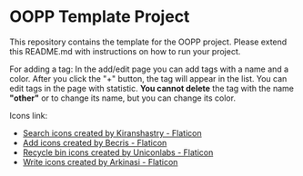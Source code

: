 # OOPP Template Project

This repository contains the template for the OOPP project. Please extend this README.md with instructions on how to run your project.

For adding a tag:
In the add/edit page you can add tags with a name and a color. After you click the "+" button,
the tag will appear in the list. You can edit tags in the page with statistic.
**You cannot delete** the tag with the name **"other"** or to change its name, but you can change its color.


Icons link:
- <a href="https://www.flaticon.com/free-icons/search" title="search icons">Search icons created by Kiranshastry - Flaticon</a>
- <a href="https://www.flaticon.com/free-icons/add" title="add icons">Add icons created by Becris - Flaticon</a>
- <a href="https://www.flaticon.com/free-icons/recycle-bin" title="recycle bin icons">Recycle bin icons created by Uniconlabs - Flaticon</a>
- <a href="https://www.flaticon.com/free-icons/write" title="write icons">Write icons created by Arkinasi - Flaticon</a>